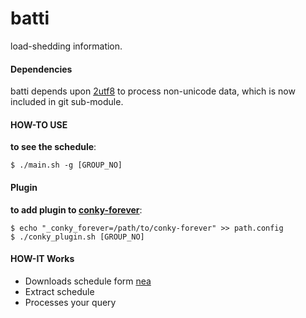 # batti

load-shedding information.

#### Dependencies

batti depends upon [2utf8][2utf8] to process non-unicode data,
which is now included in git sub-module.

#### HOW-TO USE

**to see the schedule**:

	$ ./main.sh -g [GROUP_NO]

#### Plugin

**to add plugin to [conky-forever][conky-forever]**:

	$ echo "_conky_forever=/path/to/conky-forever" >> path.config
	$ ./conky_plugin.sh [GROUP_NO]

#### HOW-IT Works

* Downloads schedule form [nea][nea]
* Extract schedule
* Processes your query

[nea]: http://www.nea.org.np/loadshedding.html
[2utf8]: https://github.com/foss-np/2utf8
[conky-forever]: https://github.com/rhoit/conky-forever
